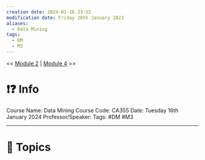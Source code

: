 ```yaml
---
creation date: 2024-01-16 23:52
modification date: Friday 20th January 2023
aliases:
  - Data Mining
tags:
  - DM
  - M3
---
```


<< [Module 2](Sem_6/Data%20Mining/Notes/Module_2.md)  | [Module 4](Sem_6/Data%20Mining/Notes/Module_4.md) >>

# ❗❓ Info
Course Name: Data Mining
Course Code: CA355
Date: Tuesday 16th January 2024
Professor/Speaker: 
Tags: #DM #M3 

---
# 📃 Topics